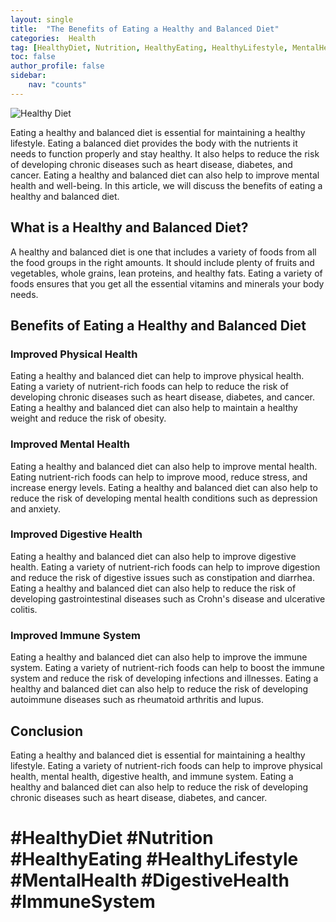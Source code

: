 ```yaml
---
layout: single
title:  "The Benefits of Eating a Healthy and Balanced Diet"
categories:  Health
tag: [HealthyDiet, Nutrition, HealthyEating, HealthyLifestyle, MentalHealth, DigestiveHealth, ImmuneSystem, ]
toc: false
author_profile: false
sidebar:
    nav: "counts"
---
```

    
![Healthy Diet](https://images.pexels.com/photos/1640777/pexels-photo-1640777.jpeg?auto=compress&cs=tinysrgb&dpr=2&h=650&w=940)

Eating a healthy and balanced diet is essential for maintaining a healthy lifestyle. Eating a balanced diet provides the body with the nutrients it needs to function properly and stay healthy. It also helps to reduce the risk of developing chronic diseases such as heart disease, diabetes, and cancer. Eating a healthy and balanced diet can also help to improve mental health and well-being. In this article, we will discuss the benefits of eating a healthy and balanced diet.

## What is a Healthy and Balanced Diet?

A healthy and balanced diet is one that includes a variety of foods from all the food groups in the right amounts. It should include plenty of fruits and vegetables, whole grains, lean proteins, and healthy fats. Eating a variety of foods ensures that you get all the essential vitamins and minerals your body needs.

## Benefits of Eating a Healthy and Balanced Diet

### Improved Physical Health

Eating a healthy and balanced diet can help to improve physical health. Eating a variety of nutrient-rich foods can help to reduce the risk of developing chronic diseases such as heart disease, diabetes, and cancer. Eating a healthy and balanced diet can also help to maintain a healthy weight and reduce the risk of obesity.

### Improved Mental Health

Eating a healthy and balanced diet can also help to improve mental health. Eating nutrient-rich foods can help to improve mood, reduce stress, and increase energy levels. Eating a healthy and balanced diet can also help to reduce the risk of developing mental health conditions such as depression and anxiety.

### Improved Digestive Health

Eating a healthy and balanced diet can also help to improve digestive health. Eating a variety of nutrient-rich foods can help to improve digestion and reduce the risk of digestive issues such as constipation and diarrhea. Eating a healthy and balanced diet can also help to reduce the risk of developing gastrointestinal diseases such as Crohn's disease and ulcerative colitis.

### Improved Immune System

Eating a healthy and balanced diet can also help to improve the immune system. Eating a variety of nutrient-rich foods can help to boost the immune system and reduce the risk of developing infections and illnesses. Eating a healthy and balanced diet can also help to reduce the risk of developing autoimmune diseases such as rheumatoid arthritis and lupus.

## Conclusion

Eating a healthy and balanced diet is essential for maintaining a healthy lifestyle. Eating a variety of nutrient-rich foods can help to improve physical health, mental health, digestive health, and immune system. Eating a healthy and balanced diet can also help to reduce the risk of developing chronic diseases such as heart disease, diabetes, and cancer.

# #HealthyDiet #Nutrition #HealthyEating #HealthyLifestyle #MentalHealth #DigestiveHealth #ImmuneSystem